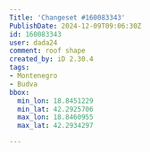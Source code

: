 ```yaml
---
Title: 'Changeset #160083343'
PublishDate: 2024-12-09T09:06:30Z
id: 160083343
user: dada24
comment: roof shape
created_by: iD 2.30.4
tags:
- Montenegro
- Budva
bbox:
  min_lon: 18.8451229
  min_lat: 42.2925706
  max_lon: 18.8460955
  max_lat: 42.2934297

---
```

